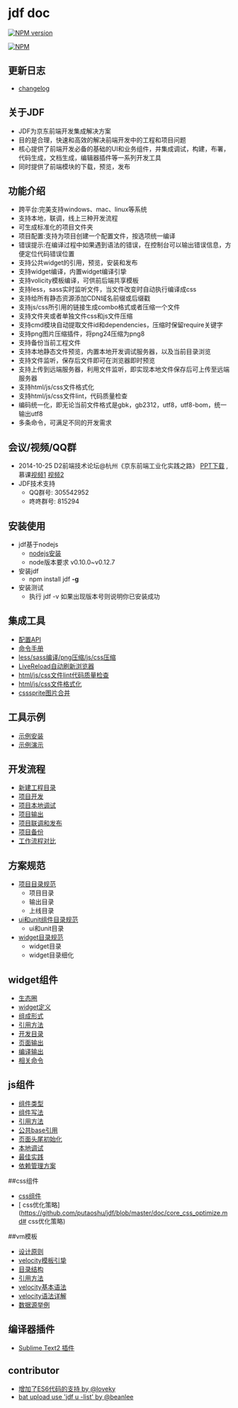 # jdf doc

[![NPM version](https://badge.fury.io/js/jdf.png)](http://badge.fury.io/js/jdf)

[![NPM](https://nodei.co/npm/jdf.png?downloads=true)](https://nodei.co/npm/jdf/)

## 更新日志

* [changelog](https://github.com/putaoshu/jdf/blob/master/CHANGELOG.md)

## 关于JDF

* JDF为京东前端开发集成解决方案
* 目的是合理，快速和高效的解决前端开发中的工程和项目问题
* 核心提供了前端开发必备的基础的UI和业务组件，并集成调试，构建，布署，代码生成，文档生成，编辑器插件等一系列开发工具
* 同时提供了前端模块的下载，预览，发布

## 功能介绍

* 跨平台:完美支持windows、mac、linux等系统
* 支持本地，联调，线上三种开发流程
* 可生成标准化的项目文件夹
* 项目配置:支持为项目创建一个配置文件，按选项统一编译
* 错误提示:在编译过程中如果遇到语法的错误，在控制台可以输出错误信息，方便定位代码错误位置
* 支持公共widget的引用，预览，安装和发布
* 支持widget编译，内置widget编译引挚
* 支持volicity模板编译，可供前后端共享模板
* 支持less，sass实时监听文件，当文件改变时自动执行编译成css
* 支持给所有静态资源添加CDN域名前缀或后缀戳
* 支持js/css所引用的链接生成combo格式或者压缩一个文件
* 支持文件夹或者单独文件css和js文件压缩
* 支持cmd模块自动提取文件id和dependencies，压缩时保留require关键字
* 支持png图片压缩插件，将png24压缩为png8
* 支持备份当前工程文件
* 支持本地静态文件预览，内置本地开发调试服务器，以及当前目录浏览
* 支持文件监听，保存后文件即可在浏览器即时预览
* 支持上传到远端服务器，利用文件监听，即实现本地文件保存后可上传至远端服务器
* 支持html/js/css文件格式化
* 支持html/js/css文件lint，代码质量检查
* 编码统一化，即无论当前文件格式是gbk，gb2312，utf8，utf8-bom，统一输出utf8
* 多条命令，可满足不同的开发需求

## 会议/视频/QQ群

* 	2014-10-25 D2前端技术论坛@杭州《京东前端工业化实践之路》 [PPT下载](http://vdisk.weibo.com/s/C30SUspJtf4sv) , 慕课[视频1](http://www.imooc.com/video/4679) [视频2](http://www.imooc.com/video/4680)
* 	JDF技术支持
	* QQ群号: 305542952
	* 咚咚群号: 815294

## 安装使用

*   jdf基于nodejs
	*   [nodejs安装](http://nodejs.org/download/)
	*   node版本要求 v0.10.0~v0.12.7
*   安装jdf
	* npm install jdf **-g**
*   安装测试
	* 执行 jdf -v 如果出现版本号则说明你已安装成功

## 集成工具
* [配置API](https://github.com/putaoshu/jdf/blob/master/doc/a_tool_config.md)
* [命令手册](https://github.com/putaoshu/jdf/blob/master/doc/a_tool_command.md)
* [less/sass编译/png压缩/js/css压缩](https://github.com/putaoshu/jdf/blob/master/doc/a_tool_deploy.md)
* [LiveReload自动刷新浏览器](https://github.com/putaoshu/jdf/blob/master/doc/a_tool_livereload.md)
* [html/js/css文件lint代码质量检查](https://github.com/putaoshu/jdf/blob/master/doc/a_tool_lint.md)
* [html/js/css文件格式化](https://github.com/putaoshu/jdf/blob/master/doc/a_tool_format.md)
* [csssprite图片合并](https://github.com/putaoshu/jdf/blob/master/doc/a_tool_csssprite.md)

## 工具示例
* [示例安装](https://github.com/putaoshu/jdf/blob/master/doc/a_tool_example.md#示例安装)
* [示例演示](https://github.com/putaoshu/jdf/blob/master/doc/a_tool_example.md#示例演示)

## 开发流程
* [新建工程目录](https://github.com/putaoshu/jdf/blob/master/doc/a_tool_develop.md#新建工程目录)
* [项目开发](https://github.com/putaoshu/jdf/blob/master/doc/a_tool_develop.md#项目开发)
* [项目本地调试](https://github.com/putaoshu/jdf/blob/master/doc/a_tool_develop.md#项目本地调试)
* [项目输出](https://github.com/putaoshu/jdf/blob/master/doc/a_tool_develop.md#项目输出)
* [项目联调和发布](https://github.com/putaoshu/jdf/blob/master/doc/a_tool_develop.md#项目联调和发布)
* [项目备份](https://github.com/putaoshu/jdf/blob/master/doc/a_tool_develop.md#项目备份)
* [工作流程对比](https://github.com/putaoshu/jdf/blob/master/doc/a_tool_compare.md)

## 方案规范
* [项目目录规范](https://github.com/putaoshu/jdf/blob/master/doc/core_dir_standard.md#项目目录规范)
	* 项目目录
	* 输出目录
	* 上线目录
* [ui和unit组件目录规范](https://github.com/putaoshu/jdf/blob/master/doc/core_dir_standard.md#ui和unit组件目录规范)
	* ui和unit目录
* [widget目录规范](https://github.com/putaoshu/jdf/blob/master/doc/core_dir_standard.md#widget目录规范)
	* widget目录
	* widget目录细化	

## widget组件
*  [生态圈](https://github.com/putaoshu/jdf/blob/master/doc/core_widget.md#生态圈)
*  [widget定义](https://github.com/putaoshu/jdf/blob/master/doc/core_widget.md#widget定义)
*  [组成形式](https://github.com/putaoshu/jdf/blob/master/doc/core_widget.md#组成形式)
*  [引用方法](https://github.com/putaoshu/jdf/blob/master/doc/core_widget.md#引用方法)
*  [开发目录](https://github.com/putaoshu/jdf/blob/master/doc/core_widget.md#开发目录)
*  [页面输出](https://github.com/putaoshu/jdf/blob/master/doc/core_widget.md#页面输出)
*  [编译输出](https://github.com/putaoshu/jdf/blob/master/doc/core_widget.md#编译输出)
*  [相关命令](https://github.com/putaoshu/jdf/blob/master/doc/core_widget.md#相关命令)

## js组件
* [组件类型](https://github.com/putaoshu/jdf/blob/master/doc/core_js.md#组件类型)
* [组件写法](https://github.com/putaoshu/jdf/blob/master/doc/core_js.md#组件写法)
* [引用方法](https://github.com/putaoshu/jdf/blob/master/doc/core_js.md#引用方法)
* [公共base引用](https://github.com/putaoshu/jdf/blob/master/doc/core_js.md#公共base引用)
* [页面头尾初始化](https://github.com/putaoshu/jdf/blob/master/doc/core_js.md#页面头尾初始化)
* [本地调试](https://github.com/putaoshu/jdf/blob/master/doc/core_js.md#本地调试)
* [最佳实践](https://github.com/putaoshu/jdf/blob/master/doc/core_js.md#最佳实践)
* [依赖管理方案](https://github.com/putaoshu/jdf/blob/master/doc/core_js_depend.md)

##css组件
* [css组件](https://github.com/putaoshu/jdf/blob/master/doc/core_css.md#css组件)
* [ css优化策略](https://github.com/putaoshu/jdf/blob/master/doc/core_css_optimize.md# css优化策略)

##vm模板
* [设计原则](https://github.com/putaoshu/jdf/blob/master/doc/core_vm.md#设计原则)
* [velocity模板引挚](https://github.com/putaoshu/jdf/blob/master/doc/core_vm.md#velocity模板引挚)
* [目录结构](https://github.com/putaoshu/jdf/blob/master/doc/core_vm.md#目录结构)
* [引用方法](https://github.com/putaoshu/jdf/blob/master/doc/core_vm.md#引用方法)
* [velocity基本语法](https://github.com/putaoshu/jdf/blob/master/doc/core_vm.md#velocity基本语法)
* [velocity语法详解](https://github.com/putaoshu/jdf/blob/master/doc/core_vm.md#velocity语法详解)
* [数据源举例](https://github.com/putaoshu/jdf/blob/master/doc/core_vm.md#数据源举例)

## 编译器插件
* [Sublime Text2 插件](https://sublime.wbond.net/packages/Jdf%20-%20Tool)

## contributor
* [增加了ES6代码的支持 by @loveky](https://github.com/loveky/Blog/issues/2)
* [bat upload use 'jdf u -list' by @beanlee](https://github.com/putaoshu/jdf/pull/19)
